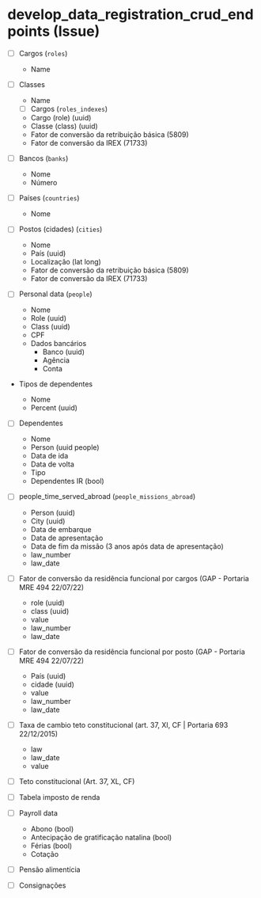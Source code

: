 # develop_data_registration_crud_endpoints (Issue)

- [ ] Cargos (`roles`)

  - Name

- [ ] Classes

  - Name

  - [ ] Cargos (`roles_indexes`)

  - Cargo (role) (uuid)
  - Classe (class) (uuid)
  - Fator de conversão da retribuição básica (5809)
  - Fator de conversão da IREX (71733)

- [ ] Bancos (`banks`)

  - Nome
  - Número

- [ ] Países (`countries`)

  - Nome

- [ ] Postos (cidades) (`cities`)

  - Nome
  - País (uuid)
  - Localização (lat long)
  - Fator de conversão da retribuição básica (5809)
  - Fator de conversão da IREX (71733)

- [ ] Personal data (`people`)

  - Nome
  - Role (uuid)
  - Class (uuid)
  - CPF
  - Dados bancários
    - Banco (uuid)
    - Agência
    - Conta

- Tipos de dependentes

  - Nome
  - Percent (uuid)

- [ ] Dependentes

  - Nome
  - Person (uuid people)
  - Data de ida
  - Data de volta
  - Tipo
  - Dependentes IR (bool)

- [ ] people_time_served_abroad (`people_missions_abroad`)

  - Person (uuid)
  - City (uuid)
  - Data de embarque
  - Data de apresentação
  - Data de fim da missão (3 anos após data de apresentação)
  - law_number
  - law_date

- [ ] Fator de conversão da residência funcional por cargos (GAP - Portaria MRE 494 22/07/22)

  - role (uuid)
  - class (uuid)
  - value
  - law_number
  - law_date

- [ ] Fator de conversão da residência funcional por posto (GAP - Portaria MRE 494 22/07/22)

  - País (uuid)
  - cidade (uuid)
  - value
  - law_number
  - law_date

- [ ] Taxa de cambio teto constitucional (art. 37, XI, CF | Portaria 693 22/12/2015)

  - law
  - law_date
  - value

- [ ] Teto constitucional (Art. 37, XL, CF)

- [ ] Tabela imposto de renda

- [ ] Payroll data

  - Abono (bool)
  - Antecipação de gratificação natalina (bool)
  - Férias (bool)
  - Cotação

- [ ] Pensão alimentícia

- [ ] Consignações
